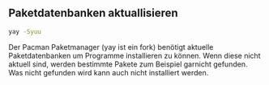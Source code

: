 
## Paketdatenbanken aktuallisieren
```BASH
yay -Syuu
```
Der Pacman Paketmanager (yay ist ein fork) benötigt aktuelle Paketdatenbanken um Programme installieren zu können.
Wenn diese nicht aktuell sind, werden bestimmte Pakete zum Beispiel garnicht gefunden. Was nicht gefunden wird kann auch nicht installiert werden.
